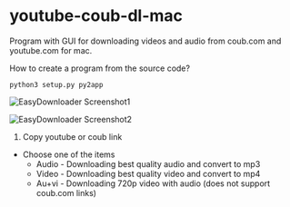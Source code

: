 # youtube-coub-dl-mac
Program with GUI for downloading videos and audio from coub.com and youtube.com for mac.

How to create a program from the source code?

`python3 setup.py py2app`

![EasyDownloader Screenshot1](https://github.com/steam3d/youtube-coub-dl-mac/blob/master/ReadmeMedia/1.jpg)

![EasyDownloader Screenshot2](https://github.com/steam3d/youtube-coub-dl-mac/blob/master/ReadmeMedia/2.jpg)

1. Copy youtube or coub link
* Choose one of the items
	* Audio - Downloading best quality audio and convert to mp3
	* Video - Downloading best quality video and convert to mp4
	* Au+vi - Downloading 720p video with audio (does not support coub.com links)

